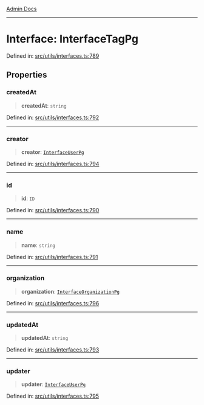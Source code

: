 [Admin Docs](/)

***

# Interface: InterfaceTagPg

Defined in: [src/utils/interfaces.ts:789](https://github.com/PalisadoesFoundation/talawa-admin/blob/main/src/utils/interfaces.ts#L789)

## Properties

### createdAt

> **createdAt**: `string`

Defined in: [src/utils/interfaces.ts:792](https://github.com/PalisadoesFoundation/talawa-admin/blob/main/src/utils/interfaces.ts#L792)

***

### creator

> **creator**: [`InterfaceUserPg`](InterfaceUserPg.md)

Defined in: [src/utils/interfaces.ts:794](https://github.com/PalisadoesFoundation/talawa-admin/blob/main/src/utils/interfaces.ts#L794)

***

### id

> **id**: `ID`

Defined in: [src/utils/interfaces.ts:790](https://github.com/PalisadoesFoundation/talawa-admin/blob/main/src/utils/interfaces.ts#L790)

***

### name

> **name**: `string`

Defined in: [src/utils/interfaces.ts:791](https://github.com/PalisadoesFoundation/talawa-admin/blob/main/src/utils/interfaces.ts#L791)

***

### organization

> **organization**: [`InterfaceOrganizationPg`](InterfaceOrganizationPg.md)

Defined in: [src/utils/interfaces.ts:796](https://github.com/PalisadoesFoundation/talawa-admin/blob/main/src/utils/interfaces.ts#L796)

***

### updatedAt

> **updatedAt**: `string`

Defined in: [src/utils/interfaces.ts:793](https://github.com/PalisadoesFoundation/talawa-admin/blob/main/src/utils/interfaces.ts#L793)

***

### updater

> **updater**: [`InterfaceUserPg`](InterfaceUserPg.md)

Defined in: [src/utils/interfaces.ts:795](https://github.com/PalisadoesFoundation/talawa-admin/blob/main/src/utils/interfaces.ts#L795)
